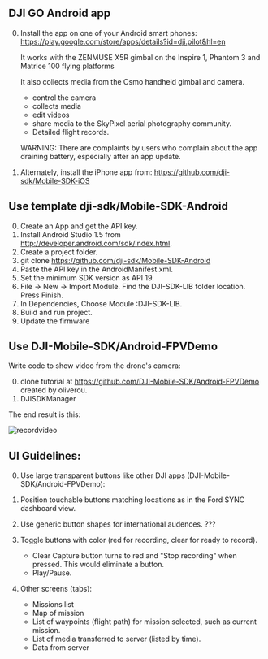 

## DJI GO Android app
0. Install the app on one of your Android smart phones: 
   https://play.google.com/store/apps/details?id=dji.pilot&hl=en

   It works with the ZENMUSE X5R gimbal on the Inspire 1, Phantom 3 and Matrice 100 flying platforms 
   
   It also collects media from the Osmo handheld gimbal and camera.

   * control the camera
   * collects media 
   * edit videos
   * share media to the SkyPixel aerial photography community.
   * Detailed flight records.
   
   WARNING: There are complaints by users who complain about the app draining battery,
   especially after an app update.

0. Alternately, install the iPhone app from:
   https://github.com/dji-sdk/Mobile-SDK-iOS

## Use template dji-sdk/Mobile-SDK-Android

0. Create an App and get the API key.
0. Install Android Studio 1.5 from 
   http://developer.android.com/sdk/index.html.
0. Create a project folder.
0. git clone https://github.com/dji-sdk/Mobile-SDK-Android
0. Paste the API key in the AndroidManifest.xml.
0. Set the minimum SDK version as API 19.
0. File -> New -> Import Module. Find the DJI-SDK-LIB folder location. Press Finish.
0. In Dependencies, Choose Module :DJI-SDK-LIB.
0. Build and run project.
0. Update the firmware 


## Use DJI-Mobile-SDK/Android-FPVDemo
Write code to show video from the drone's camera:

0. clone tutorial at
   https://github.com/DJI-Mobile-SDK/Android-FPVDemo
   created by oliverou.
0. DJISDKManager

The end result is this:

   <img alt="recordvideo" src="https://cloud.githubusercontent.com/assets/300046/12869989/819ea920-cce4-11e5-9986-4000b346402e.png">

## UI Guidelines:
0. Use large transparent buttons like other DJI apps (DJI-Mobile-SDK/Android-FPVDemo):

0. Position touchable buttons matching locations as in the Ford SYNC dashboard view.
0. Use generic button shapes for international audences. ???
0. Toggle buttons with color (red for recording, clear for ready to record).

   * Clear Capture button turns to red and "Stop recording" when pressed.
     This would eliminate a button.
   * Play/Pause.

0. Other screens (tabs):

   * Missions list
   * Map of mission
   * List of waypoints (flight path) for mission selected, such as current mission.
   * List of media transferred to server (listed by time).
   * Data from server
   
